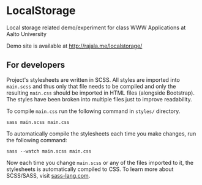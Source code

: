 # LocalStorage
Local storage related demo/experiment for class WWW Applications at Aalto University

Demo site is available at http://rajala.me/localstorage/

## For developers

Project's stylesheets are written in SCSS. All styles are imported into `main.scss` and thus only that file needs to be compiled and only the resulting `main.css` should be imported in HTML files (alongside Bootstrap). The styles have been broken into multiple files just to improve readability.

To compile `main.css` run the following command in `styles/` directory.
```
sass main.scss main.css
```

To automatically compile the stylesheets each time you make changes, run the following command:
```
sass --watch main.scss main.css
```

Now each time you change `main.scss` or any of the files imported to it, the stylesheets is automatically compiled to CSS. To learn more about SCSS/SASS, visit [sass-lang.com](https://sass-lang.com/guide).